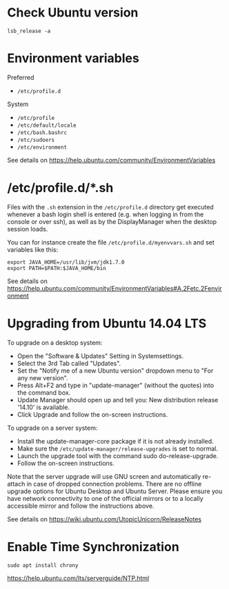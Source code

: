 # Check Ubuntu version

    lsb_release -a

# Environment variables

Preferred

* `/etc/profile.d`
 
System

* `/etc/profile`
* `/etc/default/locale`
* `/etc/bash.bashrc`
* `/etc/sudoers`
* `/etc/environment`

See details on <https://help.ubuntu.com/community/EnvironmentVariables> 


# /etc/profile.d/*.sh

Files with the `.sh` extension in the `/etc/profile.d` directory get executed whenever a bash login shell is entered (e.g. when logging in from the console or over ssh), as well as by the DisplayManager when the desktop session loads. 

You can for instance create the file `/etc/profile.d/myenvvars.sh` and set variables like this: 

    export JAVA_HOME=/usr/lib/jvm/jdk1.7.0
    export PATH=$PATH:$JAVA_HOME/bin

See details on <https://help.ubuntu.com/community/EnvironmentVariables#A.2Fetc.2Fenvironment> 

# Upgrading from Ubuntu 14.04 LTS

To upgrade on a desktop system: 

* Open the "Software & Updates" Setting in Systemsettings. 
* Select the 3rd Tab called "Updates". 
* Set the "Notify me of a new Ubuntu version" dropdown menu to "For any new version". 
* Press Alt+F2 and type in "update-manager" (without the quotes) into the command box. 
* Update Manager should open up and tell you: New distribution release '14.10' is available. 
* Click Upgrade and follow the on-screen instructions.
 
To upgrade on a server system:
 
* Install the update-manager-core package if it is not already installed. 
* Make sure the `/etc/update-manager/release-upgrades` is set to normal. 
* Launch the upgrade tool with the command sudo do-release-upgrade. 
* Follow the on-screen instructions.
 
Note that the server upgrade will use GNU screen and automatically re-attach in case of dropped connection problems. 
There are no offline upgrade options for Ubuntu Desktop and Ubuntu Server. Please ensure you have network connectivity to one of the official mirrors or to a locally accessible mirror and follow the instructions above. 

See details on <https://wiki.ubuntu.com/UtopicUnicorn/ReleaseNotes> 

# Enable Time Synchronization

```
sudo apt install chrony
```

<https://help.ubuntu.com/lts/serverguide/NTP.html>
